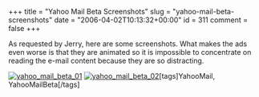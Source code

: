 +++
title = "Yahoo Mail Beta Screenshots"
slug = "yahoo-mail-beta-screenshots"
date = "2006-04-02T10:13:32+00:00"
id = 311
comment = false
+++

As requested by Jerry, here are some screenshots. What makes the ads even worse is that they are animated so it is impossible to concentrate on reading the e-mail content because they are so distracting.

[![yahoo_mail_beta_01](/images/flickr/2024_download/121776243_c8967e3f68_c.jpg)](http://www.flickr.com/photos/bandon1/121776243/ "Photo Sharing")
[![yahoo_mail_beta_02](/images/flickr/2024_download/121776228_3fd4576a02_c.jpg)](http://www.flickr.com/photos/bandon1/121776228/ "Photo Sharing")[tags]YahooMail, YahooMailBeta[/tags]
